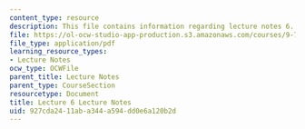 ```yaml
---
content_type: resource
description: This file contains information regarding lecture notes 6.
file: https://ol-ocw-studio-app-production.s3.amazonaws.com/courses/9-70-social-psychology-spring-2013/927cda2411aba344a594dd0e6a120b2d_MIT9_70S13_Lect6.pdf
file_type: application/pdf
learning_resource_types:
- Lecture Notes
ocw_type: OCWFile
parent_title: Lecture Notes
parent_type: CourseSection
resourcetype: Document
title: Lecture 6 Lecture Notes
uid: 927cda24-11ab-a344-a594-dd0e6a120b2d
---
```

